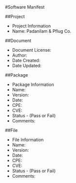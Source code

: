 #Software Manifest

##Project 
 * Project Information 
  * Name: Padanilam & Pflug Co. 

##Document 
 * Document License:
 * Author:
 * Date Created:
 * Date Updated:

##Package
 * Package Information 
  * Name:
  * Version:
  * Date:
  * CPE:
  * CVE:
  * Status - (Pass or Fail)
  * Comments:

##File
 * File Information 
  * Name:
  * Version:
  * Date:
  * CPE:
  * CVE:
  * Status - (Pass or Fail)
  * Comments:
